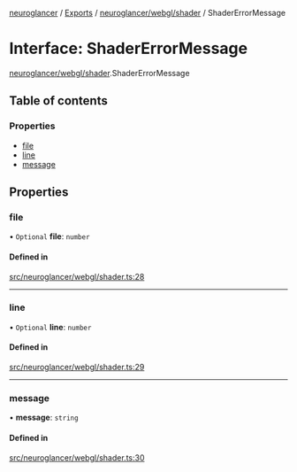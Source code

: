 [neuroglancer](../README.md) / [Exports](../modules.md) / [neuroglancer/webgl/shader](../modules/neuroglancer_webgl_shader.md) / ShaderErrorMessage

# Interface: ShaderErrorMessage

[neuroglancer/webgl/shader](../modules/neuroglancer_webgl_shader.md).ShaderErrorMessage

## Table of contents

### Properties

- [file](neuroglancer_webgl_shader.ShaderErrorMessage.md#file)
- [line](neuroglancer_webgl_shader.ShaderErrorMessage.md#line)
- [message](neuroglancer_webgl_shader.ShaderErrorMessage.md#message)

## Properties

### file

• `Optional` **file**: `number`

#### Defined in

[src/neuroglancer/webgl/shader.ts:28](https://github.com/ActiveBrainAtlas2/neuroglancer/blob/034b457d/src/neuroglancer/webgl/shader.ts#L28)

___

### line

• `Optional` **line**: `number`

#### Defined in

[src/neuroglancer/webgl/shader.ts:29](https://github.com/ActiveBrainAtlas2/neuroglancer/blob/034b457d/src/neuroglancer/webgl/shader.ts#L29)

___

### message

• **message**: `string`

#### Defined in

[src/neuroglancer/webgl/shader.ts:30](https://github.com/ActiveBrainAtlas2/neuroglancer/blob/034b457d/src/neuroglancer/webgl/shader.ts#L30)

